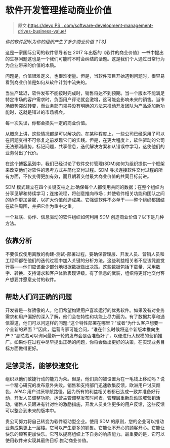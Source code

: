 # 软件开发管理推动商业价值

> 原文:[https://devo PS . com/software-development-management-drives-business-value/](https://devops.com/software-development-management-drives-business-value/)

*你的软件团队为你的组织产生了多少商业价值？T3】*

这是一家国际公司的软件领导者在 2017 年出版的《软件的商业价值》一书中提出的生存问题这也是一个我们可能时不时会纠结的话题。这是我们个人通过日常行为为企业带来的价值的本质。

问题是，价值很难定义，也很难衡量。但是，当软件项目开始遇到问题时，很容易看到商业价值是如何从软件计划中流失的。

当生产延迟，软件发布不能按时完成时，销售将达不到预期。当一个版本不能满足特定市场的客户需求时，负面用户评论就会激增，这可能会影响未来的销售。当市场趋势突然转变，而业务部门领导没有明确的方法来推动开发团队为产品添加新功能时，这就是错过的市场机会。

每一次失误，你都会损失一定的商业价值。

从概念上讲，这些情况都是可以解决的。在某种程度上，一些公司已经采用了可以在问题变得不可修复之前发现它们的实践。但是，在更大程度上，软件驱动的公司无法预测趋势，标记问题，共享信息，迭代解决方案和从错误中学习，这使他们的业务付出了代价。

在这个[博客系列](https://devops.com/how-sdms-holistic-approach-connects-organizations-and-streamlines-delivery-processes/)中，我们已经讨论了软件交付管理(SDM)如何为组织提供一个框架来改变他们对软件的思考方式并简化交付过程。SDM 寻求连接软件交付过程的所有方面，不仅变得更加有效，而且朝着交付最大商业价值的共同目标前进。

SDM 模式建立在四个关键支柱之上:确保每个人都使用共同的数据；在整个组织内分享见解和持续学习；连接流程，将创意推向市场；并使软件相关功能和团队之间的协作更加紧密，以扩大价值创造成果。它强调软件不必单干——整个组织都团结在软件周围，并把它作为重中之重。

一个互联、协作、信息驱动的软件组织如何利用 SDM 创造商业价值？以下是几种方法。

## **依靠分析**

不要仅仅使用离散的构建-测试-部署过程，要确保管理层、开发人员、营销人员和工程师都在他们的迭代过程中加入关键的分析方法。这些利益相关者不应该凭直觉行事——他们应该至少部分地根据数据做出决策。这些数据包括下载量、采用数字、转换、支持请求和客户体验表现评级。有了信息的武装，组织将更好地交付客户想要并愿意支付的软件。

## **帮助人们问正确的问题**

开发者是一群骄傲的人。他们希望构建用户喜欢运行的优秀软件。如果没有对业务需求和用户偏好的深入了解，他们会在特性和功能上尽力而为。有了数据共享和通信渠道，他们可以问这样的问题:“这个特性部署在哪里？”或者“为什么客户想要一个全新的界面？”因此，运营专家可能会问，“谁在什么时候将这个新版本推向生产？”副总裁可以询问最新一轮的发布会是否准备好了，以便进行大规模的营销推广。如果你在过程中尽早提出正确的问题，你将会做出更好的决策，在实现业务目标方面做得更好。

## **足够灵活，能够快速变化**

组织以他们敏捷行动的能力为荣。但是，他们真的被设置为在一毛钱上移动吗？说一个精心研究的发布意外失败。销售和支持部门迅速收集反馈，欧洲用户讨厌颜色，APAC 用户讨厌导航路径。因为所有的利益相关者都已达成一致并准备好行动，开发人员调整功能，运营主管调整发布时间表，管理层重新启动区域营销活动，销售人员跟进有针对性的激励措施，开发人员关注更多的用户反馈，这些反馈可以整合到未来的版本中。

贵公司努力将自己转变为软件驱动型企业。使用 SDM 的原则，您的企业可以推动业务成果更上一层楼。它可以产生更多的销售。它能让不开心的顾客开心。它能让快乐的顾客更加快乐。它可以提高组织上下自身的响应能力。最重要的是，它可以使用软件来实现其最终目标:推动商业价值。